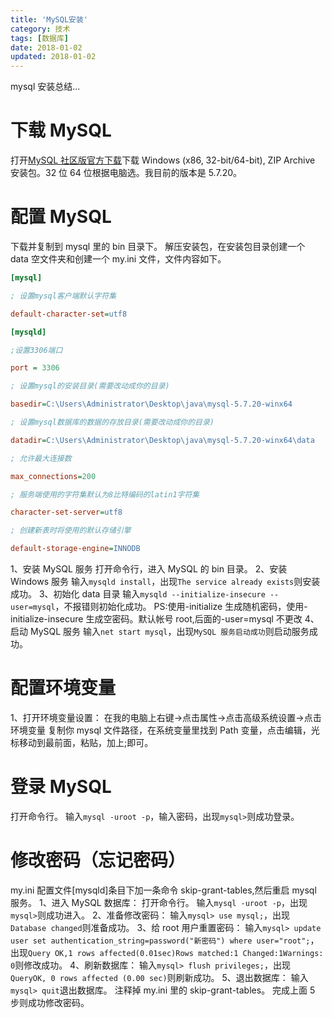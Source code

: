 ```yaml
---
title: 'MySQL安装'
category: 技术
tags: [数据库]
date: 2018-01-02
updated: 2018-01-02
---
```


mysql 安装总结...

<!-- more -->

# 下载 MySQL

打开[MySQL 社区版官方下载](https://dev.mysql.com/downloads/mysql/)下载 Windows (x86, 32-bit/64-bit), ZIP Archive 安装包。32 位 64 位根据电脑选。我目前的版本是 5.7.20。

# 配置 MySQL

下载并复制到 mysql 里的 bin 目录下。
解压安装包，在安装包目录创建一个 data 空文件夹和创建一个 my.ini 文件，文件内容如下。

```ini
[mysql]

; 设置mysql客户端默认字符集

default-character-set=utf8

[mysqld]

;设置3306端口

port = 3306

; 设置mysql的安装目录(需要改动成你的目录)

basedir=C:\Users\Administrator\Desktop\java\mysql-5.7.20-winx64

; 设置mysql数据库的数据的存放目录(需要改动成你的目录)

datadir=C:\Users\Administrator\Desktop\java\mysql-5.7.20-winx64\data

; 允许最大连接数

max_connections=200

; 服务端使用的字符集默认为8比特编码的latin1字符集

character-set-server=utf8

; 创建新表时将使用的默认存储引擎

default-storage-engine=INNODB
```

1、安装 MySQL 服务
打开命令行，进入 MySQL 的 bin 目录。
2、安装 Windows 服务
输入`mysqld install`，出现`The service already exists`则安装成功。
3、初始化 data 目录
输入`mysqld --initialize-insecure --user=mysql`，不报错则初始化成功。
PS:使用-initialize 生成随机密码，使用-initialize-insecure 生成空密码。默认帐号 root,后面的-user=mysql 不更改
4、启动 MySQL 服务
输入`net start mysql`，出现`MySQL 服务启动成功`则启动服务成功。

# 配置环境变量

1、打开环境变量设置：
在我的电脑上右键->点击属性->点击高级系统设置->点击环境变量
复制你 mysql 文件路径，在系统变量里找到 Path 变量，点击编辑，光标移动到最前面，粘贴，加上;即可。

# 登录 MySQL

打开命令行。
输入`mysql -uroot -p`，输入密码，出现`mysql>`则成功登录。

# 修改密码（忘记密码）

my.ini 配置文件[mysqld]条目下加一条命令 skip-grant-tables,然后重启 mysql 服务。
1、进入 MySQL 数据库：
打开命令行。
输入`mysql -uroot -p`，出现`mysql>`则成功进入。
2、准备修改密码：
输入`mysql> use mysql;`，出现`Database changed`则准备成功。
3、给 root 用户重置密码：
输入`mysql> update user set authentication_string=password("新密码") where user="root";`，出现`Query OK,1 rows affected(0.01sec)Rows matched:1 Changed:1Warnings: 0`则修改成功。
4、刷新数据库：
输入`mysql> flush privileges;`，出现`QueryOK, 0 rows affected (0.00 sec)`则刷新成功。
5、退出数据库：
输入`mysql> quit`退出数据库。
注释掉 my.ini 里的 skip-grant-tables。
完成上面 5 步则成功修改密码。
